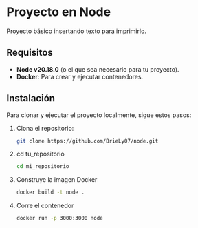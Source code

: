 # Proyecto en Node

Proyecto básico insertando texto para imprimirlo.

## Requisitos

- **Node v20.18.0** (o el que sea necesario para tu proyecto).
- **Docker**: Para crear y ejecutar contenedores.

## Instalación

Para clonar y ejecutar el proyecto localmente, sigue estos pasos:

1. Clona el repositorio:
   ```bash
   git clone https://github.com/BrieLy07/node.git

2. cd tu_repositorio
    ```bash
    cd mi_repositorio
3. Construye la imagen Docker
    ```bash
    docker build -t node .

4. Corre el contenedor
    ```bash
    docker run -p 3000:3000 node
